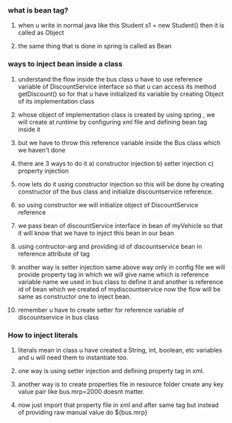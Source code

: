 ### what is bean tag?

1. when u write in normal java like this Student s1 = new Student() then it is called as Object 

2. the same thing that is done in spring is called as Bean

### ways to inject bean inside a class

1. understand the flow inside the bus class u have to use reference variable of DiscountService interface so that u can access its method getDiscount() so for that u have initialized its variable by creating Object of its implementation class

2. whose object of implementation class is created by using spring , we will create at runtime by configuring xml file and defining bean tag inside it

3. but we have to throw this reference variable inside the Bus class which we haven't done

4. there are 3 ways to do it a) constructor injection b) setter injection c) property injection

5. now lets do it using constructor injection so this will be done by creating constructor of the bus class and initialize discountservice reference.

6. so using constructor we will initialize object of DiscountService reference 

7. we pass bean of discountService interface in bean of myVehicle so that it will know that we have to inject this bean in our bean

8. using contructor-arg and providing id of discountservice bean in reference attribute of tag

9. another way is setter injection same above way only in config file we will provide property tag in which we will give name which is reference variable name we used in bus class to define it and another is reference id of bean which we created of mydiscountservice now the flow will be same as constructor one to inject bean.

10. remember u have to create setter for reference variable of discountservice in bus class

### How to inject literals

1. literals mean in class u have created a String, int, boolean, etc variables and u will need them to instantiate too.

2. one way is using setter injection and defining property tag in xml.

3. another way is to create properties file in resource folder
create any key value pair like bus.mrp=2000 doesnt matter.

4. now just import that property file in xml and after same tag but instead of providing raw manual value do ${bus.mrp}